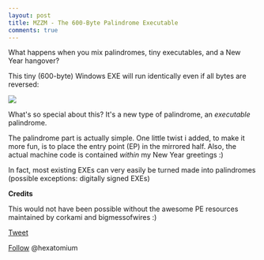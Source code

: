 ```yaml
---
layout: post
title: MZZM - The 600-Byte Palindrome Executable
comments: true
---
```


  What happens when you mix palindromes, tiny executables, and a New Year hangover? 

  This tiny (600-byte) Windows EXE will run identically even if all bytes are reversed:

<img src=http://i.imgur.com/OXHphWP.png>

  What's so special about this?
  It's a new type of palindrome, an *executable* palindrome.

  The palindrome part is actually simple. One little twist i added, to make it more fun, is to place the entry point (EP) in the mirrored half. Also, the actual machine code is contained *within* my New Year greetings :) 
  
  In fact, most existing EXEs can very easily be turned made into palindromes 
   (possible exceptions: digitally signed EXEs)

  
 **Credits**
 
   This would not have been possible without the awesome PE resources maintained by corkami and bigmessofwires :)
   

<a href="http://twitter.com/share" class="twitter-share-button" 
data-url="http://hexatomium.github.io/2016/01/04/an-executable-palindrome/" data-text="MZZM - The 600-Byte Palindrome Executable"  data-count="horizontal">Tweet</a>
<script type="text/javascript" src="http://platform.twitter.com/widgets.js"></script>

<A href=https://twitter.com/hexatomium>Follow</A> @hexatomium
   
